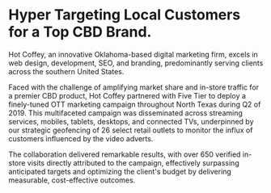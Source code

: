 # Hyper Targeting Local Customers for a Top CBD Brand.

Hot Coffey, an innovative Oklahoma-based digital marketing firm, excels in web design, development, SEO, and branding, predominantly serving clients across the southern United States.

Faced with the challenge of amplifying market share and in-store traffic for a premier CBD product, Hot Coffey partnered with Five Tier to deploy a finely-tuned OTT marketing campaign throughout North Texas during Q2 of 2019. This multifaceted campaign was disseminated across streaming services, mobiles, tablets, desktops, and connected TVs, underpinned by our strategic geofencing of 26 select retail outlets to monitor the influx of customers influenced by the video adverts.

The collaboration delivered remarkable results, with over 650 verified in-store visits directly attributed to the campaign, effectively surpassing anticipated targets and optimizing the client's budget by delivering measurable, cost-effective outcomes.
